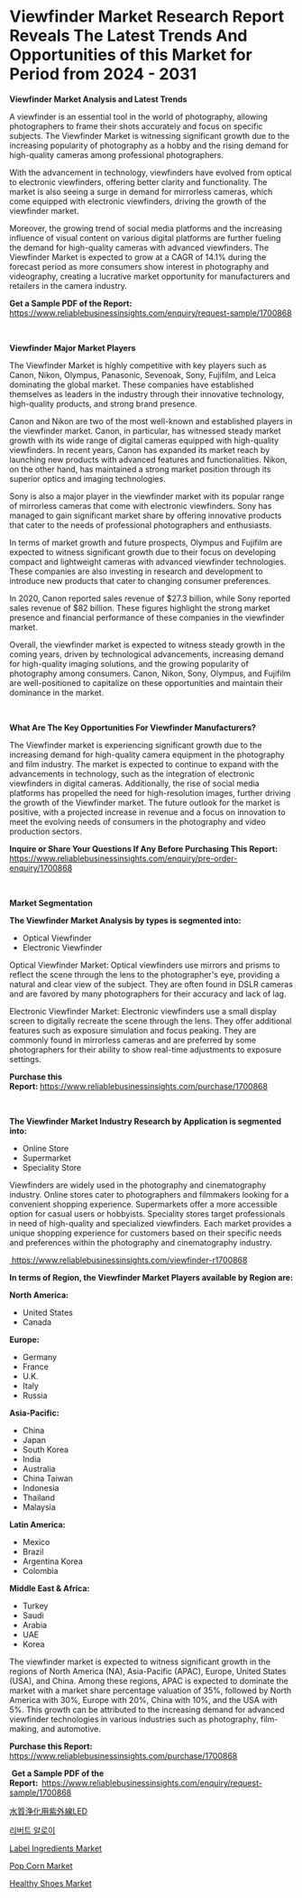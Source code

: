 <p><h1>Viewfinder Market Research Report Reveals The Latest Trends And Opportunities of this Market for Period from 2024 - 2031</h1></p><p><strong>Viewfinder Market Analysis and Latest Trends</strong></p>
<p><p>A viewfinder is an essential tool in the world of photography, allowing photographers to frame their shots accurately and focus on specific subjects. The Viewfinder Market is witnessing significant growth due to the increasing popularity of photography as a hobby and the rising demand for high-quality cameras among professional photographers.</p><p>With the advancement in technology, viewfinders have evolved from optical to electronic viewfinders, offering better clarity and functionality. The market is also seeing a surge in demand for mirrorless cameras, which come equipped with electronic viewfinders, driving the growth of the viewfinder market.</p><p>Moreover, the growing trend of social media platforms and the increasing influence of visual content on various digital platforms are further fueling the demand for high-quality cameras with advanced viewfinders. The Viewfinder Market is expected to grow at a CAGR of 14.1% during the forecast period as more consumers show interest in photography and videography, creating a lucrative market opportunity for manufacturers and retailers in the camera industry.</p></p>
<p><strong>Get a Sample PDF of the Report:&nbsp;</strong> <a href="https://www.reliablebusinessinsights.com/enquiry/request-sample/1700868">https://www.reliablebusinessinsights.com/enquiry/request-sample/1700868</a></p>
<p>&nbsp;</p>
<p><strong>Viewfinder Major Market Players</strong></p>
<p><p>The Viewfinder Market is highly competitive with key players such as Canon, Nikon, Olympus, Panasonic, Sevenoak, Sony, Fujifilm, and Leica dominating the global market. These companies have established themselves as leaders in the industry through their innovative technology, high-quality products, and strong brand presence.</p><p>Canon and Nikon are two of the most well-known and established players in the viewfinder market. Canon, in particular, has witnessed steady market growth with its wide range of digital cameras equipped with high-quality viewfinders. In recent years, Canon has expanded its market reach by launching new products with advanced features and functionalities. Nikon, on the other hand, has maintained a strong market position through its superior optics and imaging technologies.</p><p>Sony is also a major player in the viewfinder market with its popular range of mirrorless cameras that come with electronic viewfinders. Sony has managed to gain significant market share by offering innovative products that cater to the needs of professional photographers and enthusiasts.</p><p>In terms of market growth and future prospects, Olympus and Fujifilm are expected to witness significant growth due to their focus on developing compact and lightweight cameras with advanced viewfinder technologies. These companies are also investing in research and development to introduce new products that cater to changing consumer preferences.</p><p>In 2020, Canon reported sales revenue of $27.3 billion, while Sony reported sales revenue of $82 billion. These figures highlight the strong market presence and financial performance of these companies in the viewfinder market.</p><p>Overall, the viewfinder market is expected to witness steady growth in the coming years, driven by technological advancements, increasing demand for high-quality imaging solutions, and the growing popularity of photography among consumers. Canon, Nikon, Sony, Olympus, and Fujifilm are well-positioned to capitalize on these opportunities and maintain their dominance in the market.</p></p>
<p>&nbsp;</p>
<p><strong>What Are The Key Opportunities For Viewfinder Manufacturers?</strong></p>
<p><p>The Viewfinder market is experiencing significant growth due to the increasing demand for high-quality camera equipment in the photography and film industry. The market is expected to continue to expand with the advancements in technology, such as the integration of electronic viewfinders in digital cameras. Additionally, the rise of social media platforms has propelled the need for high-resolution images, further driving the growth of the Viewfinder market. The future outlook for the market is positive, with a projected increase in revenue and a focus on innovation to meet the evolving needs of consumers in the photography and video production sectors.</p></p>
<p><strong>Inquire or Share Your Questions If Any Before Purchasing This Report:</strong> <a href="https://www.reliablebusinessinsights.com/enquiry/pre-order-enquiry/1700868">https://www.reliablebusinessinsights.com/enquiry/pre-order-enquiry/1700868</a></p>
<p>&nbsp;</p>
<p><strong>Market Segmentation</strong></p>
<p><strong>The Viewfinder Market Analysis by types is segmented into:</strong></p>
<p><ul><li>Optical Viewfinder</li><li>Electronic Viewfinder</li></ul></p>
<p><p>Optical Viewfinder Market: Optical viewfinders use mirrors and prisms to reflect the scene through the lens to the photographer's eye, providing a natural and clear view of the subject. They are often found in DSLR cameras and are favored by many photographers for their accuracy and lack of lag.</p><p>Electronic Viewfinder Market: Electronic viewfinders use a small display screen to digitally recreate the scene through the lens. They offer additional features such as exposure simulation and focus peaking. They are commonly found in mirrorless cameras and are preferred by some photographers for their ability to show real-time adjustments to exposure settings.</p></p>
<p><strong>Purchase this Report:&nbsp;</strong><a href="https://www.reliablebusinessinsights.com/purchase/1700868">https://www.reliablebusinessinsights.com/purchase/1700868</a></p>
<p>&nbsp;</p>
<p><strong>The Viewfinder Market Industry Research by Application is segmented into:</strong></p>
<p><ul><li>Online Store</li><li>Supermarket</li><li>Speciality Store</li></ul></p>
<p><p>Viewfinders are widely used in the photography and cinematography industry. Online stores cater to photographers and filmmakers looking for a convenient shopping experience. Supermarkets offer a more accessible option for casual users or hobbyists. Speciality stores target professionals in need of high-quality and specialized viewfinders. Each market provides a unique shopping experience for customers based on their specific needs and preferences within the photography and cinematography industry.</p></p>
<p><a href="https://www.reliablebusinessinsights.com/viewfinder-r1700868">&nbsp;https://www.reliablebusinessinsights.com/viewfinder-r1700868</a></p>
<p><strong>In terms of Region, the Viewfinder Market Players available by Region are:</strong></p>
<p>
    <p> <strong> North America: </strong>
        <ul>
            <li>United States</li>
            <li>Canada</li>
        </ul>
        </p> 
    <p> <strong> Europe: </strong>
        <ul>
            <li>Germany</li>
            <li>France</li>
            <li>U.K.</li>
            <li>Italy</li>
            <li>Russia</li>
        </ul>
        </p> 
    <p> <strong> Asia-Pacific: </strong>
        <ul>
            <li>China</li>
            <li>Japan</li>
            <li>South Korea</li>
            <li>India</li>
            <li>Australia</li>
            <li>China Taiwan</li>
            <li>Indonesia</li>
            <li>Thailand</li>
            <li>Malaysia</li>
        </ul>
        </p> 
    <p> <strong> Latin America: </strong>
        <ul>
            <li>Mexico</li>
            <li>Brazil</li>
            <li>Argentina Korea</li>
            <li>Colombia</li>
        </ul>
        </p> 
    <p> <strong> Middle East & Africa: </strong>
        <ul>
            <li>Turkey</li>
            <li>Saudi</li>
            <li>Arabia</li>
            <li>UAE</li>
            <li>Korea</li>
        </ul>
    </p>
    </p>
<p><p>The viewfinder market is expected to witness significant growth in the regions of North America (NA), Asia-Pacific (APAC), Europe, United States (USA), and China. Among these regions, APAC is expected to dominate the market with a market share percentage valuation of 35%, followed by North America with 30%, Europe with 20%, China with 10%, and the USA with 5%. This growth can be attributed to the increasing demand for advanced viewfinder technologies in various industries such as photography, film-making, and automotive.</p></p>
<p><strong>Purchase this Report: </strong><a href="https://www.reliablebusinessinsights.com/purchase/1700868">https://www.reliablebusinessinsights.com/purchase/1700868</a></p>
<p>&nbsp;<strong>Get a Sample PDF of the Report:&nbsp;&nbsp;</strong><a href="https://www.reliablebusinessinsights.com/enquiry/request-sample/1700868">https://www.reliablebusinessinsights.com/enquiry/request-sample/1700868</a></p>
<p><strong></strong></p>
<p><p><a href="https://github.com/hwbcz413288296/Market-Research-Report-List-2/blob/main/8975862123192.md">水質浄化用紫外線LED</a></p><p><a href="https://medium.com/@morrisassin8795/%EB%94%94%EC%BD%94%EB%94%A9-%EB%B3%B5%EA%B5%AC-%ED%95%A9%EA%B8%88-%EC%8B%9C%EC%9E%A5-%EC%A7%80%ED%91%9C-%EC%8B%9C%EC%9E%A5-%EC%A0%90%EC%9C%A0%EC%9C%A8-%ED%8A%B8%EB%A0%8C%EB%93%9C-%EB%B0%8F-%EC%84%B1%EC%9E%A5-%ED%8C%A8%ED%84%B4-c035d1f380ec">리버트 알로이</a></p><p><a href="https://issuu.com/reportprime-2/docs/label-ingredients-market-size-2030.pptx">Label Ingredients Market</a></p><p><a href="https://issuu.com/reportprime-2/docs/pop-corn-market-size-2030.pptx">Pop Corn Market</a></p><p><a href="https://github.com/RyleeBauch2023/Market-Research-Report-List-1/blob/main/healthy-shoes-market.md">Healthy Shoes Market</a></p></p>